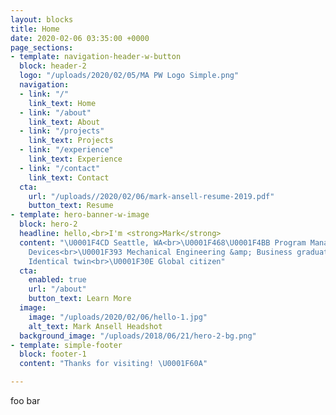 ```yaml
---
layout: blocks
title: Home
date: 2020-02-06 03:35:00 +0000
page_sections:
- template: navigation-header-w-button
  block: header-2
  logo: "/uploads/2020/02/05/MA PW Logo Simple.png"
  navigation:
  - link: "/"
    link_text: Home
  - link: "/about"
    link_text: About
  - link: "/projects"
    link_text: Projects
  - link: "/experience"
    link_text: Experience
  - link: "/contact"
    link_text: Contact
  cta:
    url: "/uploads//2020/02/06/mark-ansell-resume-2019.pdf"
    button_text: Resume
- template: hero-banner-w-image
  block: hero-2
  headline: hello,<br>I'm <strong>Mark</strong>
  content: "\U0001F4CD Seattle, WA<br>\U0001F468‍\U0001F4BB Program Manager at Microsoft
    Devices<br>\U0001F393 Mechanical Engineering &amp; Business graduate of UC Berkeley<br>✌\U0001F3FC
    Identical twin<br>\U0001F30E Global citizen"
  cta:
    enabled: true
    url: "/about"
    button_text: Learn More
  image:
    image: "/uploads/2020/02/06/hello-1.jpg"
    alt_text: Mark Ansell Headshot
  background_image: "/uploads/2018/06/21/hero-2-bg.png"
- template: simple-footer
  block: footer-1
  content: "Thanks for visiting! \U0001F60A"

---
```

foo bar